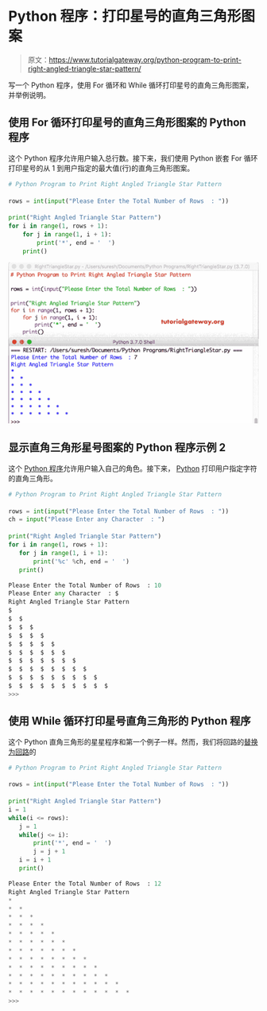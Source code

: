 # Python 程序：打印星号的直角三角形图案

> 原文：<https://www.tutorialgateway.org/python-program-to-print-right-angled-triangle-star-pattern/>

写一个 Python 程序，使用 For 循环和 While 循环打印星号的直角三角形图案，并举例说明。

## 使用 For 循环打印星号的直角三角形图案的 Python 程序

这个 Python 程序允许用户输入总行数。接下来，我们使用 Python 嵌套 For 循环打印星号的从 1 到用户指定的最大值(行)的直角三角形图案。

```py
# Python Program to Print Right Angled Triangle Star Pattern

rows = int(input("Please Enter the Total Number of Rows  : "))

print("Right Angled Triangle Star Pattern") 
for i in range(1, rows + 1):
    for j in range(1, i + 1):
        print('*', end = '  ')
    print()
```

![Python Program to Print Right Angled Triangle Star Pattern 1](img/cae2f8ab25d850b6fb64c35a08b0a6c7.png)

## 显示直角三角形星号图案的 Python 程序示例 2

这个 [Python 程序](https://www.tutorialgateway.org/python-programming-examples/)允许用户输入自己的角色。接下来， [Python](https://www.tutorialgateway.org/python-tutorial/) 打印用户指定字符的直角三角形。

 ```py
# Python Program to Print Right Angled Triangle Star Pattern

rows = int(input("Please Enter the Total Number of Rows  : "))
ch = input("Please Enter any Character  : ")

print("Right Angled Triangle Star Pattern") 
for i in range(1, rows + 1):
    for j in range(1, i + 1):
        print('%c' %ch, end = '  ')
    print()
```

```py
Please Enter the Total Number of Rows  : 10
Please Enter any Character  : $
Right Angled Triangle Star Pattern
$  
$  $  
$  $  $  
$  $  $  $  
$  $  $  $  $  
$  $  $  $  $  $  
$  $  $  $  $  $  $  
$  $  $  $  $  $  $  $  
$  $  $  $  $  $  $  $  $  
$  $  $  $  $  $  $  $  $  $  
>>> 
```

## 使用 While 循环打印星号直角三角形的 Python 程序

这个 Python 直角三角形的星星程序和第一个例子一样。然而，我们将回路的[替换为回路](https://www.tutorialgateway.org/python-for-loop/)的

 ```py
# Python Program to Print Right Angled Triangle Star Pattern

rows = int(input("Please Enter the Total Number of Rows  : "))

print("Right Angled Triangle Star Pattern")
i = 1
while(i <= rows):
    j = 1
    while(j <= i):
        print('*', end = '  ')
        j = j + 1
    i = i + 1
    print()
```

```py
Please Enter the Total Number of Rows  : 12
Right Angled Triangle Star Pattern
*  
*  *  
*  *  *  
*  *  *  *  
*  *  *  *  *  
*  *  *  *  *  *  
*  *  *  *  *  *  *  
*  *  *  *  *  *  *  *  
*  *  *  *  *  *  *  *  *  
*  *  *  *  *  *  *  *  *  *  
*  *  *  *  *  *  *  *  *  *  *  
*  *  *  *  *  *  *  *  *  *  *  *  
>>> 
```